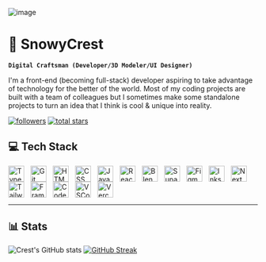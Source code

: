 ![image](https://github.com/user-attachments/assets/6835879c-3f88-48e4-b9da-d125bbd3d9eb)

# 🧊 SnowyCrest

**`Digital Craftsman (Developer/3D Modeler/UI Designer)`**

I'm a front-end (becoming full-stack) developer aspiring to take advantage of technology for the better of the world. Most of my coding projects are built with a team of colleagues but I sometimes make some standalone projects to turn an idea that I think is cool & unique into reality.

<p align="left">
      <a href="https://github.com/SnowyCrest?tab=followers">
         <img alt="followers" title="Follow me on Github" src="https://custom-icon-badges.demolab.com/github/followers/SnowyCrest?color=236ad3&labelColor=1155ba&style=for-the-badge&logo=person-add&label=Follow&logoColor=white"/></a>
      <a href="https://github.com/SnowyCrest?tab=repositories&sort=stargazers">
         <img alt="total stars" title="Total stars on GitHub" src="https://custom-icon-badges.demolab.com/github/stars/SnowyCrest?color=55960c&style=for-the-badge&labelColor=488207&logo=star"/></a>
</p>



## 💻 Tech Stack

<img align="left" alt="TypeScript" width="32px" style="padding-right:10px;" src="https://cdn.jsdelivr.net/gh/devicons/devicon/icons/typescript/typescript-plain.svg" />
<img align="left" alt="Git" width="32px" style="padding-right:10px;" src="https://cdn.jsdelivr.net/gh/devicons/devicon/icons/git/git-original.svg" />
<img align="left" alt="HTML" width="32px" style="padding-right:10px;" src="https://cdn.jsdelivr.net/gh/devicons/devicon/icons/html5/html5-plain.svg" />
<img align="left" alt="CSS" width="32px" style="padding-right:10px;" src="https://cdn.jsdelivr.net/gh/devicons/devicon/icons/css3/css3-plain.svg" />
<img align="left" alt="JavaScript" width="32px" style="padding-right:10px;" src="https://cdn.jsdelivr.net/gh/devicons/devicon/icons/javascript/javascript-plain.svg" />
<img align="left" alt="React" width="32px" style="padding-right:10px;" src="https://cdn.jsdelivr.net/gh/devicons/devicon/icons/react/react-original.svg" />
<img align="left" alt="Blender" width="32px" style="padding-right:10px;" src="https://cdn.jsdelivr.net/gh/devicons/devicon/icons/blender/blender-original.svg" />
<img align="left" alt="Supabase" width="32px" style="padding-right:10px;" src="https://cdn.jsdelivr.net/gh/devicons/devicon/icons/supabase/supabase-original.svg" />
<img align="left" alt="Figma" width="32px" style="padding-right:10px;" src="https://cdn.jsdelivr.net/gh/devicons/devicon/icons/figma/figma-original.svg" />
<img align="left" alt="Inkscape" width="32px" style="padding-right:10px;" src="https://cdn.jsdelivr.net/gh/devicons/devicon/icons/inkscape/inkscape-original.svg" />
<img align="left" alt="NextJS" width="32px" style="padding-right:10px;" src="https://cdn.jsdelivr.net/gh/devicons/devicon/icons/nextjs/nextjs-original.svg" />
<img align="left" alt="Tailwind CSS" width="32px" style="padding-right:10px;" src="https://cdn.jsdelivr.net/gh/devicons/devicon/icons/tailwindcss/tailwindcss-original.svg" />
<img align="left" alt="Framer Motion" width="32px" style="padding-right:10px;" src="https://cdn.jsdelivr.net/gh/devicons/devicon/icons/framermotion/framermotion-original.svg" />
<img align="left" alt="Codepen" width="32px" style="padding-right:10px;" src="https://cdn.jsdelivr.net/gh/devicons/devicon/icons/codepen/codepen-original.svg" />
<img align="left" alt="VSCode" width="32px" style="padding-right:10px;" src="https://cdn.jsdelivr.net/gh/devicons/devicon/icons/vscode/vscode-original.svg" />
<img align="left" alt="Vercel" width="32px" style="padding-right:10px;" src="https://cdn.jsdelivr.net/gh/devicons/devicon/icons/vercel/vercel-original.svg" />
<br clear = "left"/>



---

## 📊 Stats

![Crest's GitHub stats](https://github-readme-stats.vercel.app/api/top-langs?username=snowycrest&show_icons=true&theme=transparent&hide_border=true)
[![GitHub Streak](https://streak-stats.demolab.com?user=SnowyCrest&theme=transparent&hide_border=true)](https://git.io/streak-stats)


<!---
SnowyCrest/SnowyCrest is a ✨ special ✨ repository because its `README.md` (this file) appears on your GitHub profile.
You can click the Preview link to take a look at your changes.
--->
